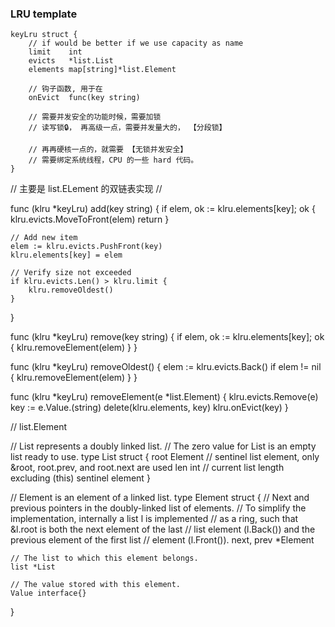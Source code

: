 ### LRU template 


	keyLru struct {
		// if would be better if we use capacity as name
		limit    int
		evicts   *list.List
		elements map[string]*list.Element

		// 钩子函数, 用于在
		onEvict  func(key string)

		// 需要并发安全的功能时候，需要加锁
		// 读写锁🔒， 再高级一点，需要并发量大的， 【分段锁】

		// 再再硬核一点的，就需要 【无锁并发安全】
		// 需要绑定系统线程，CPU 的一些 hard 代码。
	}

// 主要是 list.ELement 的双链表实现
// 

func (klru *keyLru) add(key string) {
	if elem, ok := klru.elements[key]; ok {
		klru.evicts.MoveToFront(elem)
		return
	}

	// Add new item
	elem := klru.evicts.PushFront(key)
	klru.elements[key] = elem

	// Verify size not exceeded
	if klru.evicts.Len() > klru.limit {
		klru.removeOldest()
	}
}

func (klru *keyLru) remove(key string) {
	if elem, ok := klru.elements[key]; ok {
		klru.removeElement(elem)
	}
}

func (klru *keyLru) removeOldest() {
	elem := klru.evicts.Back()
	if elem != nil {
		klru.removeElement(elem)
	}
}

func (klru *keyLru) removeElement(e *list.Element) {
	klru.evicts.Remove(e)
	key := e.Value.(string)
	delete(klru.elements, key)
	klru.onEvict(key)
}


// list.Element

// List represents a doubly linked list.
// The zero value for List is an empty list ready to use.
type List struct {
	root Element // sentinel list element, only &root, root.prev, and root.next are used
	len  int     // current list length excluding (this) sentinel element
}

// Element is an element of a linked list.
type Element struct {
	// Next and previous pointers in the doubly-linked list of elements.
	// To simplify the implementation, internally a list l is implemented
	// as a ring, such that &l.root is both the next element of the last
	// list element (l.Back()) and the previous element of the first list
	// element (l.Front()).
	next, prev *Element

	// The list to which this element belongs.
	list *List

	// The value stored with this element.
	Value interface{}
}

